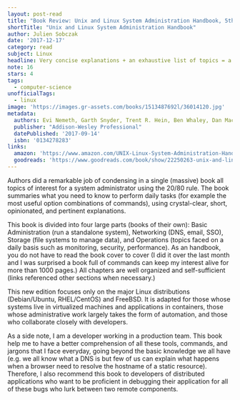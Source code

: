 ```yaml
---
layout: post-read
title: "Book Review: Unix and Linux System Administration Handbook, 5th Edition"
shortTitle: "Unix and Linux System Administration Handbook"
author: Julien Sobczak
date: '2017-12-17'
category: read
subject: Linux
headline: Very concise explanations + an exhaustive list of topics = a voluminous reference book
note: 16
stars: 4
tags:
  - computer-science
unofficialTags:
  - linux
image: 'https://images.gr-assets.com/books/1513487692l/36014120.jpg'
metadata:
  authors: Evi Nemeth, Garth Snyder,‎ Trent R. Hein,‎ Ben Whaley,‎ Dan Mackin
  publisher: "Addison-Wesley Professional"
  datePublished: '2017-09-14'
  isbn: '0134278283'
links:
  amazon: 'https://www.amazon.com/UNIX-Linux-System-Administration-Handbook/dp/0134277554/'
  goodreads: 'https://www.goodreads.com/book/show/22250263-unix-and-linux-system-administration-handbook'
---
```


Authors did a remarkable job of condensing in a single (massive) book all topics of interest for a system administrator using the 20/80 rule. The book summaries what you need to know to perform daily tasks (for example the most useful option combinations of commands), using crystal-clear, short, opinionated, and pertinent explanations.

This book is divided into four large parts (books of their own): Basic Administration (run a standalone system), Networking (DNS, email, SSO), Storage (file systems to manage data), and Operations (topics faced on a daily basis such as monitoring, security, performance). As an handbook, you do not have to read the book cover to cover (I did it over the last month and I was surprised a book full of commands can keep my interest alive for more than 1000 pages.) All chapters are well organized and self-sufficient (links referenced other sections when necessary.)

This new edition focuses only on the major Linux distributions (Debian/Ubuntu, RHEL/CentOS) and FreeBSD. It is adapted for those whose systems live in virtualized machines and applications in containers, those whose administrative work largely takes the form of automation, and those who collaborate closely with developers.

As a side note, I am a developer working in a production team. This book help me to have a better comprehension of all these tools, commands, and jargons that I face everyday, going beyond the basic knowledge we all have (e.g. we all know what a DNS is but few of us can explain what happens when a browser need to resolve the hostname of a static resource). Therefore, I also recommend this book to developers of distributed applications who want to be proficient in debugging their application for all of these bugs who lurk between two remote components.
